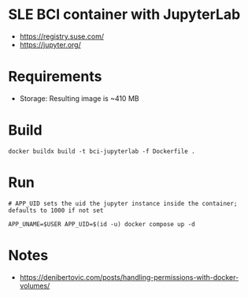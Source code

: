 # SLE BCI container with JupyterLab

- https://registry.suse.com/
- https://jupyter.org/

# Requirements

- Storage: Resulting image is ~410 MB

# Build

```
docker buildx build -t bci-jupyterlab -f Dockerfile .
```

# Run

```
# APP_UID sets the uid the jupyter instance inside the container; defaults to 1000 if not set

APP_UNAME=$USER APP_UID=$(id -u) docker compose up -d
```

# Notes

- https://denibertovic.com/posts/handling-permissions-with-docker-volumes/
